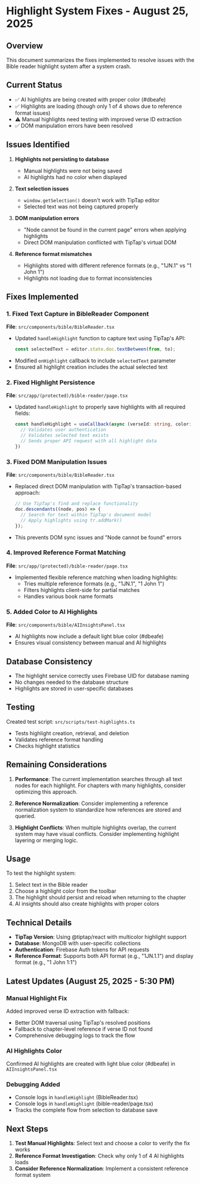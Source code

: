 # Highlight System Fixes - August 25, 2025

## Overview
This document summarizes the fixes implemented to resolve issues with the Bible reader highlight system after a system crash.

## Current Status
- ✅ AI highlights are being created with proper color (#dbeafe)
- ✅ Highlights are loading (though only 1 of 4 shows due to reference format issues)
- ⚠️ Manual highlights need testing with improved verse ID extraction
- ✅ DOM manipulation errors have been resolved

## Issues Identified

1. **Highlights not persisting to database**
   - Manual highlights were not being saved
   - AI highlights had no color when displayed

2. **Text selection issues**
   - `window.getSelection()` doesn't work with TipTap editor
   - Selected text was not being captured properly

3. **DOM manipulation errors**
   - "Node cannot be found in the current page" errors when applying highlights
   - Direct DOM manipulation conflicted with TipTap's virtual DOM

4. **Reference format mismatches**
   - Highlights stored with different reference formats (e.g., "1JN.1" vs "1 John 1")
   - Highlights not loading due to format inconsistencies

## Fixes Implemented

### 1. Fixed Text Capture in BibleReader Component

**File**: `src/components/bible/BibleReader.tsx`

- Updated `handleHighlight` function to capture text using TipTap's API:
  ```typescript
  const selectedText = editor.state.doc.textBetween(from, to);
  ```
- Modified `onHighlight` callback to include `selectedText` parameter
- Ensured all highlight creation includes the actual selected text

### 2. Fixed Highlight Persistence

**File**: `src/app/(protected)/bible-reader/page.tsx`

- Updated `handleHighlight` to properly save highlights with all required fields:
  ```typescript
  const handleHighlight = useCallback(async (verseId: string, color: string, selectedText: string) => {
    // Validates user authentication
    // Validates selected text exists
    // Sends proper API request with all highlight data
  })
  ```

### 3. Fixed DOM Manipulation Issues

**File**: `src/components/bible/BibleReader.tsx`

- Replaced direct DOM manipulation with TipTap's transaction-based approach:
  ```typescript
  // Use TipTap's find and replace functionality
  doc.descendants((node, pos) => {
    // Search for text within TipTap's document model
    // Apply highlights using tr.addMark()
  });
  ```
- This prevents DOM sync issues and "Node cannot be found" errors

### 4. Improved Reference Format Matching

**File**: `src/app/(protected)/bible-reader/page.tsx`

- Implemented flexible reference matching when loading highlights:
  - Tries multiple reference formats (e.g., "1JN.1", "1 John 1")
  - Filters highlights client-side for partial matches
  - Handles various book name formats

### 5. Added Color to AI Highlights

**File**: `src/components/bible/AIInsightsPanel.tsx`

- AI highlights now include a default light blue color (#dbeafe)
- Ensures visual consistency between manual and AI highlights

## Database Consistency

- The highlight service correctly uses Firebase UID for database naming
- No changes needed to the database structure
- Highlights are stored in user-specific databases

## Testing

Created test script: `src/scripts/test-highlights.ts`
- Tests highlight creation, retrieval, and deletion
- Validates reference format handling
- Checks highlight statistics

## Remaining Considerations

1. **Performance**: The current implementation searches through all text nodes for each highlight. For chapters with many highlights, consider optimizing this approach.

2. **Reference Normalization**: Consider implementing a reference normalization system to standardize how references are stored and queried.

3. **Highlight Conflicts**: When multiple highlights overlap, the current system may have visual conflicts. Consider implementing highlight layering or merging logic.

## Usage

To test the highlight system:
1. Select text in the Bible reader
2. Choose a highlight color from the toolbar
3. The highlight should persist and reload when returning to the chapter
4. AI insights should also create highlights with proper colors

## Technical Details

- **TipTap Version**: Using @tiptap/react with multicolor highlight support
- **Database**: MongoDB with user-specific collections
- **Authentication**: Firebase Auth tokens for API requests
- **Reference Format**: Supports both API format (e.g., "1JN.1.1") and display format (e.g., "1 John 1:1")

## Latest Updates (August 25, 2025 - 5:30 PM)

### Manual Highlight Fix
Added improved verse ID extraction with fallback:
- Better DOM traversal using TipTap's resolved positions
- Fallback to chapter-level reference if verse ID not found
- Comprehensive debugging logs to track the flow

### AI Highlights Color
Confirmed AI highlights are created with light blue color (#dbeafe) in `AIInsightsPanel.tsx`

### Debugging Added
- Console logs in `handleHighlight` (BibleReader.tsx)
- Console logs in `handleHighlight` (bible-reader/page.tsx)
- Tracks the complete flow from selection to database save

## Next Steps

1. **Test Manual Highlights**: Select text and choose a color to verify the fix works
2. **Reference Format Investigation**: Check why only 1 of 4 AI highlights loads
3. **Consider Reference Normalization**: Implement a consistent reference format system
